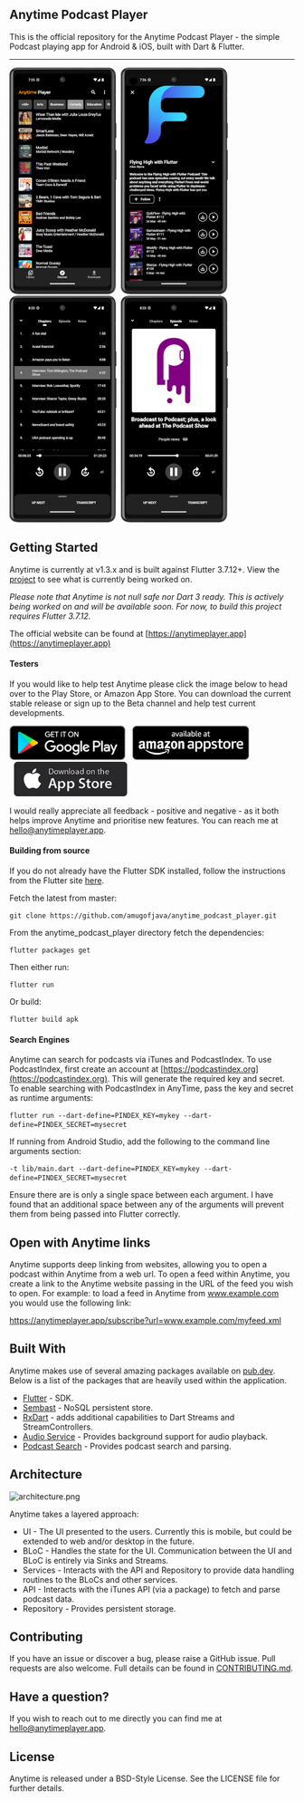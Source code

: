 ## Anytime Podcast Player

This is the official repository for the Anytime Podcast Player - the simple Podcast playing app for
Android & iOS, built with Dart & Flutter.
***

![screenshot1.png](docs/screenshot1b.png)&nbsp;
![screenshot2.png](docs/screenshot2b.png)&nbsp;
![screenshot3.png](docs/screenshot3b.png)&nbsp;
![screenshot3.png](docs/screenshot4b.png)&nbsp;

## Getting Started

Anytime is currently at v1.3.x and is built against Flutter 3.7.12+. View
the [project](https://github.com/amugofjava/anytime_podcast_player/projects/1) to
see what is currently being worked on.

*Please note that Anytime is not null safe nor Dart 3 ready. This is actively being worked on
and will be available soon. For now, to build this project requires Flutter 3.7.12.*

The official website can be found at [https://anytimeplayer.app](https://anytimeplayer.app)

#### Testers

If you would like to help test Anytime please click the image below to head over to the Play Store,
or Amazon App Store.
You can download the current stable release or sign up to the Beta channel and help test
current developments.

<a href='https://play.google.com/store/apps/details?id=uk.me.amugofjava.anytime&pcampaignid=pcampaignidMKT-Other-global-all-co-prtnr-py-PartBadge-Mar2515-1'><img alt="Get it on Google Play" height="61" src="docs/google-play-badge.png"/></a>
&nbsp;
<a href="https://www.amazon.com/gp/product/B09C4J7NL5"><img src="docs/amazon-appstore-badge-english-black.png" height="61" alt="Anytime Play Store Link" target="_blank"></a>
<a href="https://apps.apple.com/us/app/anytime-podcast-player/id1582300839#?platform=iphone"><img src="docs/apple.png" height="61" style="padding-left: 8px;" alt="Anytime App Store Link" target="_blank"></a>

I would really appreciate all feedback - positive and negative - as it both helps improve Anytime
and prioritise new features. You can reach me
at [hello@anytimeplayer.app](mailto:hello@anytimeplayer.app).

#### Building from source

If you do not already have the Flutter SDK installed, follow the instructions from the
Flutter site [here](https://flutter.dev/docs/get-started/install).

Fetch the latest from master:

```
git clone https://github.com/amugofjava/anytime_podcast_player.git
```

From the anytime_podcast_player directory fetch the dependencies:

```
flutter packages get
```

Then either run:

```
flutter run
```

Or build:

```
flutter build apk
```

#### Search Engines

Anytime can search for podcasts via iTunes and PodcastIndex. To use PodcastIndex, first create
an account at [https://podcastindex.org](https://podcastindex.org). This will generate the required
key
and secret. To enable searching with PodcastIndex in AnyTime, pass the key and secret as runtime
arguments:

```
flutter run --dart-define=PINDEX_KEY=mykey --dart-define=PINDEX_SECRET=mysecret
```

If running from Android Studio, add the following to the command line arguments section:

```
-t lib/main.dart --dart-define=PINDEX_KEY=mykey --dart-define=PINDEX_SECRET=mysecret
```

Ensure there are is only a single space between each argument. I have found that an additional space
between any
of the arguments will prevent them from being passed into Flutter correctly.

## Open with Anytime links

Anytime supports deep linking from websites, allowing you to open a podcast within Anytime from a
web url. To open a feed
within Anytime, you create a link to the Anytime website passing in the URL of the feed you
wish to open. For example: to load a feed in Anytime from www.example.com you would use the
following link:

https://anytimeplayer.app/subscribe?url=www.example.com/myfeed.xml

## Built With

Anytime makes use of several amazing packages available on [pub.dev](https://pub.dev). Below is a
list of the packages that
are heavily used within the application.

* [Flutter](https://flutter.dev/) - SDK.
* [Sembast](https://pub.dev/packages/sembast) - NoSQL persistent store.
* [RxDart](https://pub.dev/packages/rxdart) - adds additional capabilities to Dart Streams and
  StreamControllers.
* [Audio Service](https://pub.dev/packages/audio_service) - Provides background support for audio
  playback.
* [Podcast Search](https://pub.dev/packages/podcast_search) - Provides podcast search and parsing.

## Architecture

![architecture.png](docs/architecture_small.png)

Anytime takes a layered approach:

* UI - The UI presented to the users. Currently this is mobile, but could be extended to web and/or
  desktop in the future.
* BLoC - Handles the state for the UI. Communication between the UI and BLoC is entirely via Sinks
  and Streams.
* Services - Interacts with the API and Repository to provide data handling routines to the BLoCs
  and other services.
* API - Interacts with the iTunes API (via a package) to fetch and parse podcast data.
* Repository - Provides persistent storage.

## Contributing

If you have an issue or discover a bug, please raise a GitHub issue. Pull requests are also welcome.
Full details can be found in [CONTRIBUTING.md](CONTRIBUTING.md).

## Have a question?

If you wish to reach out to me directly you can find me
at [hello@anytimeplayer.app](mailto:hello@anytimeplayer.app).

## License

Anytime is released under a BSD-Style License. See the LICENSE file for further details.